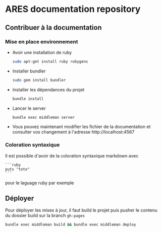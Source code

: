 # ARES documentation repository

## Contribuer à la documentation

### Mise en place environnement

- Avoir une installation de ruby
 
    ```bash
    sudo apt-get install ruby rubygens
    ```

- Installer bundler

    ```bash
    sudo gem install bundler
    ```

- Installer les dépendances du projet

    ```bash
    bundle install
    ```
- Lancer le server 

    ```bash
    bundle exec middleman server
    ```

- Vous pouvez maintenant modifier les fichier de la documentation
et consulter vos changement à l'adresse http://localhost:4567

### Coloration syntaxique

Il est possible d'avoir de la coloration syntaxique markdown avec

    ```ruby
    puts "toto"
    ```

pour le laguage ruby par exemple

## Déployer

Pour déployer les mises à jour, il faut build le projet puis pusher le contenu du dossier build
sur la branch `gh-pages`

```bash
bundle exec middleman build && bundle exec middleman deploy
```
